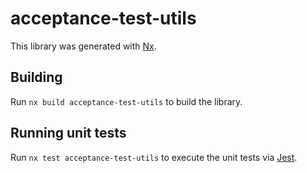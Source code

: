 # acceptance-test-utils

This library was generated with [Nx](https://nx.dev).

## Building

Run `nx build acceptance-test-utils` to build the library.

## Running unit tests

Run `nx test acceptance-test-utils` to execute the unit tests via [Jest](https://jestjs.io).
